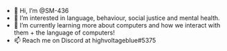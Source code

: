 - 👋 Hi, I’m @SM-436
- 👀 I’m interested in language, behaviour, social justice and mental health.
- 🌱 I’m currently learning more about computers and how we interact with them + the language of computers!
- 📫 Reach me on Discord at highvoltageblue#5375

<!---
SM-436/SM-436 is a ✨ special ✨ repository because its `README.md` (this file) appears on your GitHub profile.
You can click the Preview link to take a look at your changes.
--->
